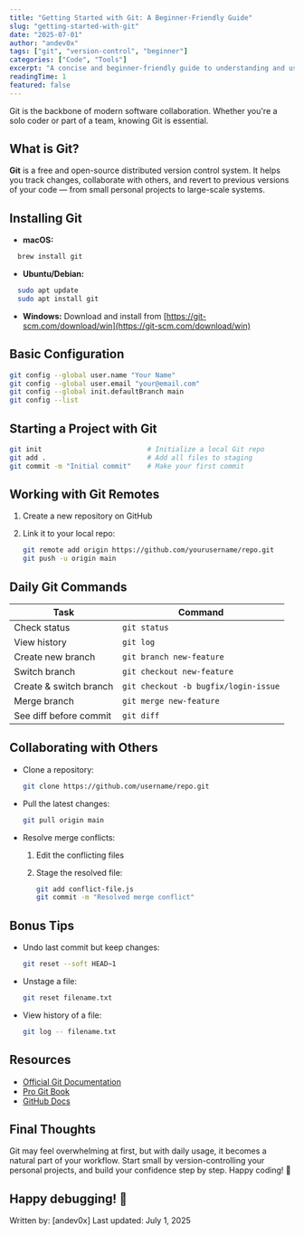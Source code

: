 ```yaml
---
title: "Getting Started with Git: A Beginner-Friendly Guide"
slug: "getting-started-with-git"
date: "2025-07-01"
author: "andev0x"
tags: ["git", "version-control", "beginner"]
categories: ["Code", "Tools"]
excerpt: "A concise and beginner-friendly guide to understanding and using Git, the essential tool for version control in software development."
readingTime: 1
featured: false
---
```


Git is the backbone of modern software collaboration. Whether you're a solo coder or part of a team, knowing Git is essential.

## What is Git?

**Git** is a free and open-source distributed version control system. It helps you track changes, collaborate with others, and revert to previous versions of your code — from small personal projects to large-scale systems.

## Installing Git

- **macOS:**

```bash
  brew install git
```

- **Ubuntu/Debian:**

```bash
  sudo apt update
  sudo apt install git
```

* **Windows:**
  Download and install from [https://git-scm.com/download/win](https://git-scm.com/download/win)

## Basic Configuration

```bash
git config --global user.name "Your Name"
git config --global user.email "your@email.com"
git config --global init.defaultBranch main
git config --list
```

## Starting a Project with Git

```bash
git init                          # Initialize a local Git repo
git add .                         # Add all files to staging
git commit -m "Initial commit"    # Make your first commit
```

## Working with Git Remotes

1. Create a new repository on GitHub
2. Link it to your local repo:

   ```bash
   git remote add origin https://github.com/yourusername/repo.git
   git push -u origin main
   ```

## Daily Git Commands

| Task                   | Command                              |
| ---------------------- | ------------------------------------ |
| Check status           | `git status`                         |
| View history           | `git log`                            |
| Create new branch      | `git branch new-feature`             |
| Switch branch          | `git checkout new-feature`           |
| Create & switch branch | `git checkout -b bugfix/login-issue` |
| Merge branch           | `git merge new-feature`              |
| See diff before commit | `git diff`                           |

## Collaborating with Others

* Clone a repository:

  ```bash
  git clone https://github.com/username/repo.git
  ```

* Pull the latest changes:

  ```bash
  git pull origin main
  ```

* Resolve merge conflicts:

  1. Edit the conflicting files
  2. Stage the resolved file:

     ```bash
     git add conflict-file.js
     git commit -m "Resolved merge conflict"
     ```

## Bonus Tips

* Undo last commit but keep changes:

  ```bash
  git reset --soft HEAD~1
  ```

* Unstage a file:

  ```bash
  git reset filename.txt
  ```

* View history of a file:

  ```bash
  git log -- filename.txt
  ```

## Resources

* [Official Git Documentation](https://git-scm.com/doc)
* [Pro Git Book](https://git-scm.com/book/en/v2)
* [GitHub Docs](https://docs.github.com/)

## Final Thoughts

Git may feel overwhelming at first, but with daily usage, it becomes a natural part of your workflow. Start small by version-controlling your personal projects, and build your confidence step by step. Happy coding! 🚀 


## Happy debugging! 🐞

Written by: [andev0x]
Last updated: July 1, 2025